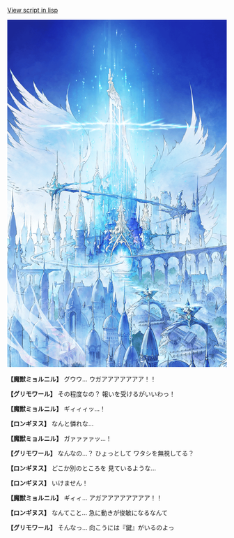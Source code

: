 [View script in lisp](../scripts/100503053.txt)

![400_angel_castle_daytime.png](../images/backgrounds/400_angel_castle_daytime.png)

**【魔獣ミョルニル】**
グウウ…
ウガアアアアアアア！！

**【グリモワール】**
その程度なの？
報いを受けるがいいわっ！

**【魔獣ミョルニル】**
ギィィィッ…！

**【ロンギヌス】**
なんと憐れな…

**【魔獣ミョルニル】**
ガァァァァッ…！

**【グリモワール】**
なんなの…？
ひょっとして
ワタシを無視してる？

**【ロンギヌス】**
どこか別のところを
見ているような…

**【ロンギヌス】**
いけません！

**【魔獣ミョルニル】**
ギィィ…
アガアアアアアアアア！！

**【ロンギヌス】**
なんてこと…
急に動きが俊敏になるなんて

**【グリモワール】**
そんなっ…
向こうには『鍵』がいるのよっ
